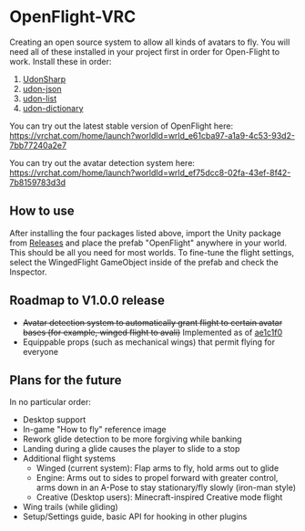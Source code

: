 # OpenFlight-VRC

Creating an open source system to allow all kinds of avatars to fly.
You will need all of these installed in your project first in order for Open-Flight to work. Install these in order:
1. [UdonSharp](https://github.com/MerlinVR/UdonSharp)
2. [udon-json](https://github.com/koyashiro/udon-json)
3. [udon-list](https://github.com/koyashiro/udon-list)
4. [udon-dictionary](https://github.com/koyashiro/udon-dictionary)

You can try out the latest stable version of OpenFlight here: https://vrchat.com/home/launch?worldId=wrld_e61cba97-a1a9-4c53-93d2-7bb77240a2e7

You can try out the avatar detection system here: https://vrchat.com/home/launch?worldId=wrld_ef75dcc8-02fa-43ef-8f42-7b8159783d3d

## How to use

After installing the four packages listed above, import the Unity package from [Releases](https://github.com/Mattshark89/OpenFlight-VRC/releases) and place the prefab "OpenFlight" anywhere in your world. This should be all you need for most worlds.
To fine-tune the flight settings, select the WingedFlight GameObject inside of the prefab and check the Inspector.

## Roadmap to V1.0.0 release

- ~~Avatar detection system to automatically grant flight to certain avatar bases (for example, winged flight to avali)~~ Implemented as of [ae1c1f0](https://github.com/Mattshark89/OpenFlight-VRC/commit/ae1c1f0075f3a3108b3798301d78939fd8cfe216)
- Equippable props (such as mechanical wings) that permit flying for everyone

## Plans for the future

In no particular order:
- Desktop support
- In-game "How to fly" reference image
- Rework glide detection to be more forgiving while banking
- Landing during a glide causes the player to slide to a stop
- Additional flight systems
  - Winged (current system): Flap arms to fly, hold arms out to glide
  - Engine: Arms out to sides to propel forward with greater control, arms down in an A-Pose to stay stationary/fly slowly (iron-man style)
  - Creative (Desktop users): Minecraft-inspired Creative mode flight
- Wing trails (while gliding)
- Setup/Settings guide, basic API for hooking in other plugins
